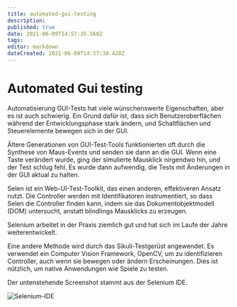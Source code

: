 ```yaml
---
title: automated-gui-testing
description: 
published: true
date: 2021-06-09T14:57:35.560Z
tags: 
editor: markdown
dateCreated: 2021-06-09T14:57:30.428Z
---
```


# Automated Gui testing

Automatisierung GUI-Tests hat viele wünschenswerte Eigenschaften, aber es ist auch schwierig. Ein Grund dafür ist, dass sich Benutzeroberflächen während der Entwicklungsphase stark ändern, und Schaltflächen und Steuerelemente bewegen sich in der GUI.

Ältere Generationen von GUI-Test-Tools funktionierten oft durch die Synthese von Maus-Events und senden sie dann an die GUI. Wenn eine Taste verändert wurde, ging der simulierte Mausklick nirgendwo hin, und der Test schlug fehl. Es wurde dann aufwendig, die Tests mit Änderungen in der GUI aktual zu halten.

Selen ist ein Web-UI-Test-Toolkit, das einen anderen, effektiveren Ansatz nutzt. Die Controller werden mit Identifikatoren instrumentiert, so dass Selen die Controller finden kann, indem sie das Dokumentobjektmodell (DOM) untersucht, anstatt blindlings Mausklicks zu erzeugen.

Selenium arbeitet in der Praxis ziemlich gut und hat sich im Laufe der Jahre weiterentwickelt.

Eine andere Methode wird durch das Sikuli-Testgerüst angewendet. Es verwendet ein Computer Vision Framework, OpenCV, um zu identifizieren Controller, auch wenn sie bewegen oder ändern Erscheinungen. Dies ist nützlich, um native Anwendungen wie Spiele zu testen.

Der untenstehende Screenshot stammt aus der Selenium IDE.

![Selenium-IDE](https://www.packtpub.com/graphics/9781785882876/graphics/4892_06_02.jpg)
